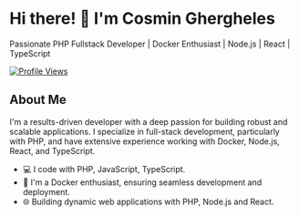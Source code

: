 # Hi there! 👋 I'm Cosmin Ghergheles

Passionate PHP Fullstack Developer | Docker Enthusiast | Node.js | React | TypeScript

[![Profile Views](https://komarev.com/ghpvc/?username=GRGL-RC&color=brightgreen)](https://github.com/GRGL-RC)

## About Me

I'm a results-driven developer with a deep passion for building robust and scalable applications. I specialize in full-stack development, particularly with PHP, and have extensive experience working with Docker, Node.js, React, and TypeScript.

- 💻 I code with PHP, JavaScript, TypeScript.
- 🐳 I'm a Docker enthusiast, ensuring seamless development and deployment.
- 🌐 Building dynamic web applications with PHP, Node.js and React.
